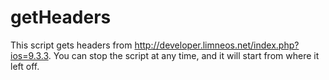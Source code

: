 # getHeaders
This script gets headers from http://developer.limneos.net/index.php?ios=9.3.3.
You can stop the script at any time, and it will start from where it left off.

